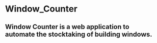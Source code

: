 # Window_Counter
## Window Counter is a web application to automate the stocktaking of building windows.
